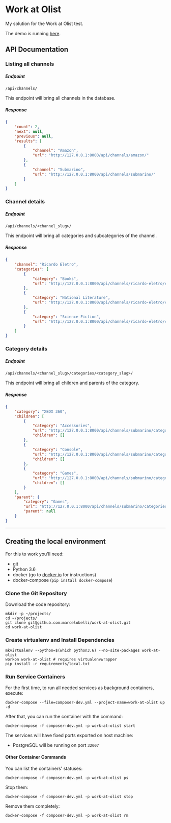 # Work at Olist

My solution for the Work at Olist test.

The demo is running [here](https://mbelli-wants-to-work-at-olist.herokuapp.com).

## API Documentation

### Listing all channels
##### Endpoint
~~~~
/api/channels/
~~~~
This endpoint will bring all channels in the database.
##### Response
~~~~json
{
    "count": 2,
    "next": null,
    "previous": null,
    "results": [
        {
            "channel": "Amazon",
            "url": "http://127.0.0.1:8000/api/channels/amazon/"
        },
        {
            "channel": "Submarino",
            "url": "http://127.0.0.1:8000/api/channels/submarino/"
        }
    ]
}
~~~~

### Channel details

##### Endpoint
~~~~
/api/channels/<channel_slug>/
~~~~
This endpoint will bring all categories and subcategories of the channel.
##### Response
~~~~json
{
    "channel": "Ricardo Eletro",
    "categories": [
        {
            "category": "Books",
            "url": "http://127.0.0.1:8000/api/channels/ricardo-eletro/categories/books/"
        },
        {
            "category": "National Literature",
            "url": "http://127.0.0.1:8000/api/channels/ricardo-eletro/categories/books-national-literature/"
        },
        {
            "category": "Science Fiction",
            "url": "http://127.0.0.1:8000/api/channels/ricardo-eletro/categories/books-national-literature-science-fiction/"
        }
    ]
}
~~~~

### Category details

##### Endpoint
~~~~
/api/channels/<channel_slug>/categories/<category_slug>/
~~~~
This endpoint will bring all children and parents of the category.
##### Response
~~~~json
{
    "category": "XBOX 360",
    "children": [
        {
            "category": "Accessories",
            "url": "http://127.0.0.1:8000/api/channels/submarino/categories/games-xbox-360-accessories/",
            "children": []
        },
        {
            "category": "Console",
            "url": "http://127.0.0.1:8000/api/channels/submarino/categories/games-xbox-360-console/",
            "children": []
        },
        {
            "category": "Games",
            "url": "http://127.0.0.1:8000/api/channels/submarino/categories/games-xbox-360-games/",
            "children": []
        }
    ],
    "parent": {
        "category": "Games",
        "url": "http://127.0.0.1:8000/api/channels/submarino/categories/games/",
        "parent": null
    }
}
~~~~

___

## Creating the local environment

For this to work you'll need:

- git
- Python 3.6
- docker (go to [docker.io](https://docker.io) for instructions)
- docker-compose (`pip install docker-compose`)

### Clone the Git Repository

Download the code repository:

    mkdir -p ~/projects/
    cd ~/projects/
    git clone git@github.com:marcelobelli/work-at-olist.git
    cd work-at-olist

### Create virtualenv and Install Dependencies

    mkvirtualenv --python=$(which python3.6) --no-site-packages work-at-olist
    workon work-at-olist # requires virtualenvwrapper
    pip install -r requirements/local.txt

### Run Service Containers

For the first time, to run all needed services as background containers, execute:

    docker-compose --file=composer-dev.yml --project-name=work-at-olist up -d
    
After that, you can run the container with the command:

    docker-compose -f composer-dev.yml -p work-at-olist start

The services will have fixed ports exported on host machine:
- PostgreSQL will be running on port `32007`

#### Other Container Commands

You can list the containers' statuses:

    docker-compose -f composer-dev.yml -p work-at-olist ps

Stop them:

    docker-compose -f composer-dev.yml -p work-at-olist stop

Remove them completely:

    docker-compose -f composer-dev.yml -p work-at-olist rm

